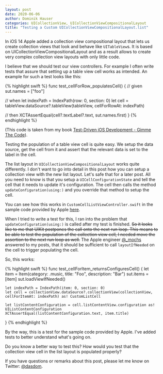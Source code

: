 ```yaml
---
layout: post
date: 2020-06-06
author: Dominik Hauser
categories: UICollectionView, UICollectionViewCompositionalLayout
title: "Testing a Custom UICollectionViewCompositionalLayout.list"
---
```


In iOS 14 Apple added a collection view compositional layout that lets us create collection views that look and behave like `UITableView`s.
It is based on UICollectionViewCompositionalLayout and as a result allows to create very complex collection view layouts with only little code.

I believe that we should test our view controllers.
For example I often write tests that assure that setting up a table view cell works as intended.
An example for such a test looks like this:

{% highlight swift %}
func test_cellForRow_populatesCell() {
  // given
  sut.names = ["foo"]
  
  // when
  let indexPath = IndexPath(row: 0, section: 0)
  let cell = tableView.dataSource?.tableView(tableView, cellForRowAt: indexPath)
  
  // then
  XCTAssertEqual(cell?.textLabel?.text, sut.names.first)
}
{% endhighlight %}

(This code is taken from my book [Test-Driven iOS Development - Gimme The Code](https://leanpub.com/tdd_ios_gimme_the_code)).

Testing the population of a table view cell is quite easy.
We setup the data source, get the cell from it and assert that the relevant data is set to the label in the cell.

The list layout in `UICollectionViewCompositionalLayout` works quite differently.
I don't want to go into detail in this post how you can setup a collection view with the new list layout.
Let's safe that for a later post.
All you need to know is that you setup a `UICellConfigurationState` and tell the cell that it needs to update it's configuration.
The cell then calls the method `updateConfiguration(using:)` and you override that method to setup the cell.

You can see how this works in `CustomCellListViewController.swift` in the sample code provided by Apple [here](https://developer.apple.com/documentation/uikit/views_and_controls/collection_views/implementing_modern_collection_views).

When I tried to write a test for this, I ran into the problem that `updateConfiguration(using:)` is called after my test is finished.
~~So it looks like to me that UIKit postpones the call onto the next run loop.
This means to be able to test the population of the collection view cell, I needed move the assertion to the next run loop as well.~~
The Apple engineer [@_mochs](https://twitter.com/_mochs) answered to my posts, that it should be sufficient to call `layoutIfNeeded` on the cell to trigger populating the cell.

So, this works:

{% highlight swift %}
func test_cellForItem_returnsConfiguresCell() {
    let item = Item(category: .music, title: "Foo", description: "Bar")
    sut.items = [item]
    sut.loadViewIfNeeded()

    let indexPath = IndexPath(item: 0, section: 0)
    let cell = collectionView.dataSource?.collectionView(collectionView, cellForItemAt: indexPath) as! CustomListCell

    let listContentConfiguration = cell.listContentView.configuration as! UIListContentConfiguration
    XCTAssertEqual(listContentConfiguration.text, item.title)
}
{% endhighlight %}

By the way, this is a test for the sample code provided by Apple.
I've added tests to better understand what's going on.

Do you know a better way to test this?
How would you test that the collection view cell in the list layout is populated properly?

If you have questions or remarks about this post, please let me know on Twitter: [@dasdom](https://twitter.com/dasdom).
